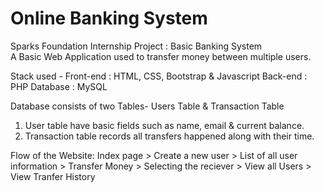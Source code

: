 # Online Banking System
Sparks Foundation Internship Project : Basic Banking System  
A Basic Web Application used to transfer money between multiple users.  

Stack used - 
Front-end : HTML, CSS, Bootstrap & Javascript 
Back-end : PHP 
Database : MySQL   

Database consists of two Tables- Users Table & Transaction Table 
1. User table have basic fields such as name, email & current balance. 
2. Transaction table records all transfers happened along with their time.  

Flow of the Website: Index page > Create a new user > List of all user information > Transfer Money > Selecting the reciever > View all Users > View Tranfer History 